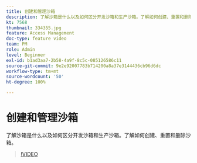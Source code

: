 ```yaml
---
title: 创建和管理沙箱
description: 了解沙箱是什么以及如何区分开发沙箱和生产沙箱。了解如何创建、重置和删除沙箱。
kt: 7568
thumbnail: 334355.jpg
feature: Access Management
doc-type: feature video
team: PM
role: Admin
level: Beginner
exl-id: b1ad3aa7-2b58-4a9f-8c5c-085126586c11
source-git-commit: 9e2e92007783b714200a8a37e3144436cb96d6dc
workflow-type: tm+mt
source-wordcount: '50'
ht-degree: 100%

---
```


# 创建和管理沙箱

了解沙箱是什么以及如何区分开发沙箱和生产沙箱。了解如何创建、重置和删除沙箱。

>[!VIDEO](https://video.tv.adobe.com/v/334355?quality=12)
